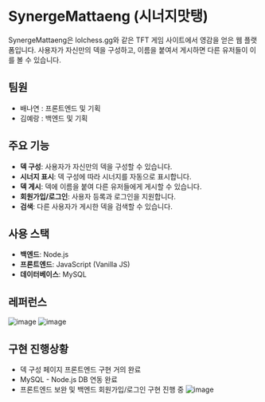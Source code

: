 # SynergeMattaeng (시너지맛탱)

SynergeMattaeng은 lolchess.gg와 같은 TFT 게임 사이트에서 영감을 얻은 웹 플랫폼입니다. 사용자가 자신만의 덱을 구성하고, 이름을 붙여서 게시하면 다른 유저들이 이를 볼 수 있습니다.

## 팀원
- 배나연 : 프론트엔드 및 기획
- 김예랑 : 백엔드 및 기획 

## 주요 기능
- **덱 구성**: 사용자가 자신만의 덱을 구성할 수 있습니다.
- **시너지 표시**: 덱 구성에 따라 시너지를 자동으로 표시합니다.
- **덱 게시**: 덱에 이름을 붙여 다른 유저들에게 게시할 수 있습니다.
- **회원가입/로그인**: 사용자 등록과 로그인을 지원합니다.
- **검색**: 다른 사용자가 게시한 덱을 검색할 수 있습니다.

## 사용 스택
- **백엔드**: Node.js
- **프론트엔드**: JavaScript (Vanilla JS)
- **데이터베이스**: MySQL

## 레퍼런스
![image](https://github.com/user-attachments/assets/19960529-e364-41e2-9672-536dd58d79e9)
![image](https://github.com/user-attachments/assets/fec82ba4-595f-43af-a271-75770d95cd67)

## 구현 진행상황
- 덱 구성 페이지 프론트엔드 구현 거의 완료
- MySQL - Node.js DB 연동 완료
- 프론트엔드 보완 및 백엔드 회원가입/로그인 구현 진행 중
![image](https://github.com/user-attachments/assets/872fff25-bfa1-46bf-9d23-af994588ff26)
